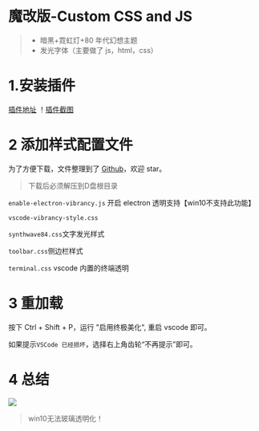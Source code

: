 # 魔改版-Custom CSS and JS

> - 暗黑+霓虹灯+80 年代幻想主题
> - 发光字体（主要做了 js，html，css）

# 1.安装插件

[插件地址](https://marketplace.visualstudio.com/items?itemName=xuedao.super-themes)
！[插件截图](https://github.com/qq34347476/Beautiful/blob/vscode%E7%BB%88%E6%9E%81%E7%BE%8E%E5%8C%96-Beautiful/images/1.png)

# 2 添加样式配置文件

为了方便下载，文件整理到了 [Github](https://github.com/qq34347476/Beautiful)，欢迎 star。

> 下载后必须解压到D盘根目录

`enable-electron-vibrancy.js`
开启 electron 透明支持【win10不支持此功能】

`vscode-vibrancy-style.css`

`synthwave84.css`文字发光样式

`toolbar.css`侧边栏样式

`terminal.css` vscode 内置的终端透明

# 3 重加载

按下 Ctrl + Shift + P，运行 "启用终极美化", 重启 vscode 即可。

如果提示`VSCode 已经损坏`，选择右上角齿轮“不再提示”即可。

# 4 总结

![](https://upload-images.jianshu.io/upload_images/854231-203ae82f1544bf0f.png?imageMogr2/auto-orient/strip%7CimageView2/2/w/1240)

> win10无法玻璃透明化！
